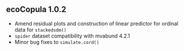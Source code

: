 ## ecoCopula 1.0.2
* Amend residual plots and construction of linear predictor for ordinal data for `stackedsdm()`
* `spider` dataset compatibility with mvabund 4.2.1
* Minor bug fixes to `simulate.cord()`
